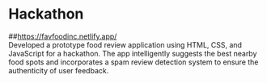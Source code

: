 # Hackathon
##https://favfoodinc.netlify.app/
<br>
Developed a prototype food review application using HTML, CSS, and JavaScript for a hackathon. The app intelligently suggests the best nearby food spots and incorporates a spam review detection system to ensure the authenticity of user feedback.
